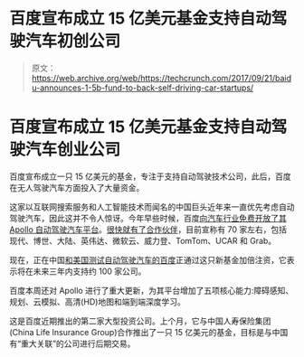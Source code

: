 # 百度宣布成立 15 亿美元基金支持自动驾驶汽车初创公司 

> 原文：<https://web.archive.org/web/https://techcrunch.com/2017/09/21/baidu-announces-1-5b-fund-to-back-self-driving-car-startups/>

# 百度宣布成立 15 亿美元基金支持自动驾驶汽车创业公司

百度宣布成立一只 15 亿美元的基金，专注于支持自动驾驶技术公司，此后，百度在无人驾驶汽车方面投入了大量资金。

这家以互联网搜索服务和人工智能技术而闻名的中国巨头近年来一直优先考虑自动驾驶汽车，因此这并不令人惊讶。今年早些时候，百度[向汽车行业免费开放了其 Apollo 自动驾驶汽车平台](https://web.archive.org/web/20221210065223/https://beta.techcrunch.com/2017/04/18/baidu-project-apollo/)。[很快就有了合作伙伴](https://web.archive.org/web/20221210065223/https://beta.techcrunch.com/2017/07/05/baidus-apollo-platform-becomes-the-android-of-the-autonomous-driving-industry/)，目前宣称有 70 家左右，包括现代、博世、大陆、英伟达、微软云、威力登、TomTom、UCAR 和 Grab。

现在，正在中国[和美国](https://web.archive.org/web/20221210065223/https://beta.techcrunch.com/2016/11/17/baidus-self-driving-cars-begin-public-test-in-wuzhen-china/)[测试自动驾驶汽车的百度](https://web.archive.org/web/20221210065223/https://beta.techcrunch.com/2016/08/31/baidu-gets-approval-to-test-self-driving-cars-in-california/)正通过这只新基金加倍注资，它表示将在未来三年内支持约 100 家公司。

百度本周还对 Apollo 进行了重大更新，为其平台增加了五项核心能力:障碍感知、规划、云模拟、高清(HD)地图和端到端深度学习。

这是百度近期推出的第二家大型投资公司。上个月，它与中国人寿保险集团(China Life Insurance Group)合作推出了一只 15 亿美元的基金，目标是与中国有“重大关联”的公司进行后期交易。